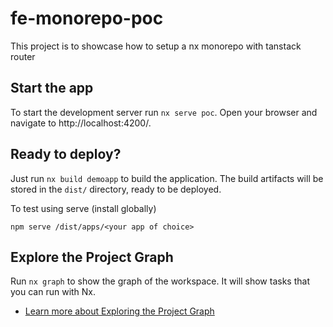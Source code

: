 # fe-monorepo-poc

This project is to showcase how to setup a nx monorepo with tanstack router

## Start the app

To start the development server run `nx serve poc`. Open your browser and navigate to http://localhost:4200/.

## Ready to deploy?

Just run `nx build demoapp` to build the application. The build artifacts will be stored in the `dist/` directory, ready to be deployed.

To test using serve (install globally)

`npm serve /dist/apps/<your app of choice>`

## Explore the Project Graph

Run `nx graph` to show the graph of the workspace.
It will show tasks that you can run with Nx.

- [Learn more about Exploring the Project Graph](https://nx.dev/core-features/explore-graph)
